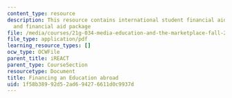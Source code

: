 ```yaml
---
content_type: resource
description: This resource contains international student financial aid application,
  and financial aid package
file: /media/courses/21g-034-media-education-and-the-marketplace-fall-2005/1f58b38992d52ad694276611d0c9937d_MIT21G_034F05_financingedu.pdf
file_type: application/pdf
learning_resource_types: []
ocw_type: OCWFile
parent_title: iREACT
parent_type: CourseSection
resourcetype: Document
title: Financing an Education abroad
uid: 1f58b389-92d5-2ad6-9427-6611d0c9937d
---
```

